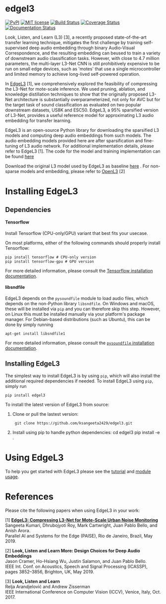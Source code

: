 # edgel3


[![PyPI](https://img.shields.io/badge/python-2.7%2C%203.5%2C%203.6-blue.svg)](https://pypi.python.org/pypi/edgel3)
[![MIT license](https://img.shields.io/badge/License-MIT-blue.svg)](https://choosealicense.com/licenses/mit/)
[![Build Status](https://travis-ci.com/ksangeeta2429/edgel3.svg?branch=master)](https://travis-ci.com/ksangeeta2429/edgel3)
[![Coverage Status](https://coveralls.io/repos/github/ksangeeta2429/edgel3/badge.svg)](https://coveralls.io/github/ksangeeta2429/edgel3)
[![Documentation Status](https://readthedocs.org/projects/edgel3/badge/?version=latest)](https://edgel3.readthedocs.io/en/latest/?badge=latest)

Look, Listen, and Learn (L3) [3],  a  recently  proposed  state-of-the-art  transfer learning technique, mitigates the first challenge by training self-supervised deep audio embedding through binary Audio-Visual Correspondence,  and  the  resulting  embedding  can  beused to train a variety of downstream audio classification tasks. However, with close to 4.7 million parameters, the multi-layer L3-Net  CNN is still prohibitively expensive to be run on small edge devices, such as 'motes' that use a single microcontroller and limited memory to achieve long-lived self-powered operation. 

In [EdgeL3](https://github.com/ksangeeta2429/Publications/raw/master/EdgeL3_Compressing_L3_Net_for_Mote_Scale.pdf) [1], we comprehensively explored the feasibility of compressing the L3-Net for mote-scale inference. We used pruning, ablation, and knowledge distillation techniques to show that the originally proposed L3-Net architecture is substantially overparameterized, not  only for AVC but for the target task of sound classification as evaluated on two popular downstream datasets, US8K and ESC50. EdgeL3, a 95% sparsified version of L3-Net, provides a useful reference model for approximating L3 audio embedding for transfer learning.

EdgeL3 is an open-source Python library for downloading the sparsified L3 models and computing deep audio embeddings from such models. The audio embedding models provided here are after sparsification and fine-tuning of L3 audio network. For additional implementation details, please refer to EdgeL3 [1]. The code for the model and training implementation can be found [here](https://github.com/ksangeeta2429/l3embedding/tree/dcompression)

Download the original L3 model used by EdgeL3 as baseline [here](https://github.com/ksangeeta2429/l3embedding/raw/dcompression/models/cnn_l3_melspec2_recent/model_best_valid_accuracy.h5)
. For non-sparse models and embedding, please refer to [OpenL3](https://github.com/marl/openl3) [2]

# Installing EdgeL3

Dependencies
------------
#### Tensorflow
Install Tensorflow (CPU-only/GPU) variant that best fits your usecase.

On most platforms, either of the following commands should properly install Tensorflow:

    pip install tensorflow # CPU-only version
    pip install tensorflow-gpu # GPU version

For more detailed information, please consult the
[Tensorflow installation documentation](https://www.tensorflow.org/install/).

#### libsndfile
EdgeL3 depends on the `pysoundfile` module to load audio files, which depends on the non-Python library ``libsndfile``. On Windows and macOS, these will be installed via ``pip`` and you can therefore skip this step.
However, on Linux this must be installed manually via your platform's package manager.
For Debian-based distributions (such as Ubuntu), this can be done by simply running

    apt-get install libsndfile1

For more detailed information, please consult the
[`pysoundfile` installation documentation](https://pysoundfile.readthedocs.io/en/0.9.0/#installation>).


Installing EdgeL3
-----------------
The simplest way to install EdgeL3 is by using ``pip``, which will also install the additional required dependencies
if needed. To install EdgeL3 using ``pip``, simply run

    pip install edgel3

To install the latest version of EdgeL3 from source:

1. Clone or pull the lastest version:

        git clone https://github.com/ksangeeta2429/edgel3.git

2. Install using pip to handle python dependencies:
        cd edgel3
        pip install -e .

# Using EdgeL3

To help you get started with EdgeL3 please see the [tutorial](https://edgel3.readthedocs.io/en/latest/tutorial.html) and [module usage](https://edgel3.readthedocs.io/en/latest/edgel3.html).


# References

Please cite the following papers when using EdgeL3 in your work:

[1] **[EdgeL3: Compressing L3-Net for Mote-Scale Urban Noise Monitoring](https://github.com/ksangeeta2429/Publications/raw/master/EdgeL3_Compressing_L3_Net_for_Mote_Scale.pdf)** <br/>
Sangeeta Kumari, Dhrubojyoti Roy, Mark Cartwright, Juan Pablo Bello, and Anish Arora. </br>
Parallel AI and Systems for the Edge (PAISE), Rio de Janeiro, Brazil, May 2019.

[2] **Look, Listen and Learn More: Design Choices for Deep Audio Embeddings** <br/>
Jason Cramer, Ho-Hsiang Wu, Justin Salamon, and Juan Pablo Bello.<br/>
IEEE Int. Conf. on Acoustics, Speech and Signal Processing (ICASSP), pages 3852–3856, Brighton, UK, May 2019.

[3] **Look, Listen and Learn**<br/>
Relja Arandjelović and Andrew Zisserman<br/>
IEEE International Conference on Computer Vision (ICCV), Venice, Italy, Oct. 2017.
